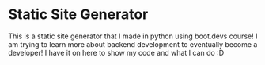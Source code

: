 # Static Site Generator
This is a static site generator that I made in python using boot.devs course! I am trying to learn more about backend development to eventually become a developer! I have it on here to show my code and what I can do :D 
